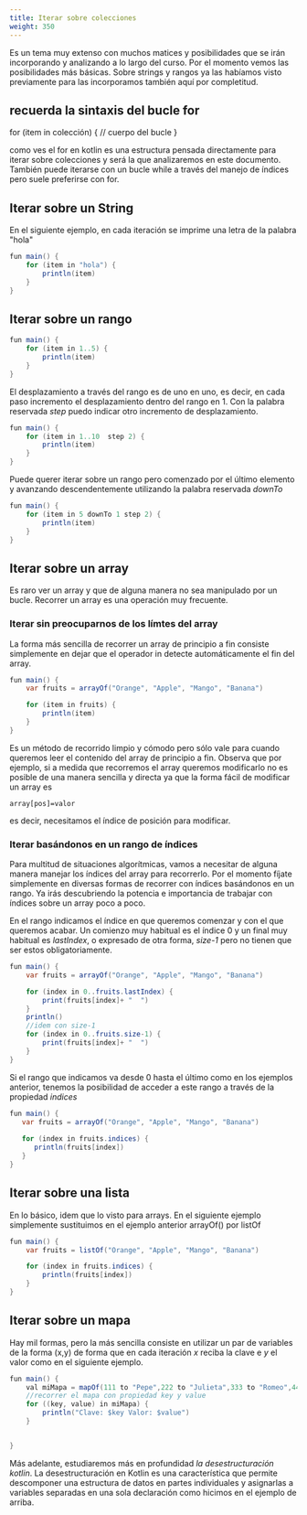 ```yaml
---
title: Iterar sobre colecciones
weight: 350
---
```


Es un tema muy extenso con muchos matices y posibilidades que se irán incorporando y  analizando  a lo largo del curso. Por el momento vemos las posibilidades más básicas. Sobre strings y rangos ya las habíamos visto previamente para las incorporamos también aquí por completitud.

## recuerda la sintaxis del bucle for

for (item in colección) {
    // cuerpo del bucle
}


como ves el for en kotlin es una estructura pensada directamente para iterar sobre colecciones y será la que analizaremos en este documento. También puede iterarse  con un bucle while a través del manejo de índices pero suele preferirse con for.

## Iterar sobre un String
En el siguiente ejemplo, en cada iteración se imprime una letra de la palabra "hola"
```java
fun main() {
    for (item in "hola") {
        println(item)
    }
}
```
## Iterar sobre un rango
```java
fun main() {
    for (item in 1..5) {
        println(item)
    }
}
```
El desplazamiento a través del rango es de uno en uno, es decir, en cada paso incremento el desplazamiento dentro del rango en 1. Con la palabra reservada *step* puedo indicar otro  incremento de desplazamiento. 
```java
fun main() {
    for (item in 1..10  step 2) {
        println(item)
    }
}
```
Puede querer iterar sobre un rango pero comenzado por el último elemento y avanzando descendentemente utilizando la palabra reservada *downTo*
```java
fun main() {
    for (item in 5 downTo 1 step 2) {
        println(item)
    }
}
```
## Iterar sobre un array
Es raro ver un array y que de alguna manera no sea manipulado por un bucle. Recorrer un array  es una operación muy frecuente.
### Iterar sin preocuparnos de los límtes del array
La forma más sencilla de recorrer un array de principio a fin consiste simplemente en dejar que el operador in detecte automáticamente el fin del array.
```java
fun main() {
    var fruits = arrayOf("Orange", "Apple", "Mango", "Banana")

    for (item in fruits) {
        println(item)
    }
}
```
 Es un método de recorrido limpio y cómodo pero sólo vale para cuando queremos leer el contenido del array de principio a fin. Observa que por ejemplo, si a medida que recorremos el array queremos modificarlo no es posible de una manera sencilla y directa ya que  la forma fácil de modificar un array es

 ```
 array[pos]=valor
 ```

 es decir, necesitamos el índice de posición para modificar.
 
### Iterar basándonos en un rango de índices 
Para multitud de situaciones algorítmicas, vamos a necesitar de alguna manera manejar los índices del array para recorrerlo. Por el momento fíjate simplemente en diversas formas de recorrer con índices basándonos en un rango. Ya irás descubriendo la potencia e importancia de trabajar con índices sobre un array poco a poco. 

En el rango indicamos el índice en que queremos comenzar y con el que queremos acabar. Un comienzo muy habitual es el índice 0 y un final muy habitual es *lastIndex*, o expresado de otra forma, *size-1* pero no tienen que ser estos obligatoriamente.
```java
fun main() {
    var fruits = arrayOf("Orange", "Apple", "Mango", "Banana")

    for (index in 0..fruits.lastIndex) {
        print(fruits[index]+ "  ")
    }
    println()
    //idem con size-1
    for (index in 0..fruits.size-1) {
        print(fruits[index]+ "  ")
    }
}
```
Si el rango que indicamos va desde  0 hasta el último como en los ejemplos anterior,  tenemos la posibilidad de acceder a este rango a través de la propiedad *indices*
```java
fun main() {
   var fruits = arrayOf("Orange", "Apple", "Mango", "Banana")
   
   for (index in fruits.indices) {
      println(fruits[index])
   }
}
```
## Iterar sobre una lista 
En lo básico, idem que lo visto para arrays. En el siguiente ejemplo simplemente sustituimos en el ejemplo anterior arrayOf() por listOf
```java
fun main() {
    var fruits = listOf("Orange", "Apple", "Mango", "Banana")

    for (index in fruits.indices) {
        println(fruits[index])
    }
}
```
## Iterar sobre un mapa

Hay mil formas, pero la más sencilla consiste en utilizar un par de variables de la forma (x,y) de forma que en cada iteración *x* reciba la clave e *y* el valor como en el siguiente ejemplo.

``` java
fun main() {
    val miMapa = mapOf(111 to "Pepe",222 to "Julieta",333 to "Romeo",444 to "Pepe",555 to "Chuly")
    //recorrer el mapa con propiedad key y value
    for ((key, value) in miMapa) {
        println("Clave: $key Valor: $value")
    }


}
```
Más adelante, estudiaremos más en profundidad *la desestructuración kotlin*. La desestructuración en Kotlin es una característica que  permite descomponer una estructura de datos en partes individuales y asignarlas a variables separadas en una sola declaración como hicimos en el ejemplo de arriba.

